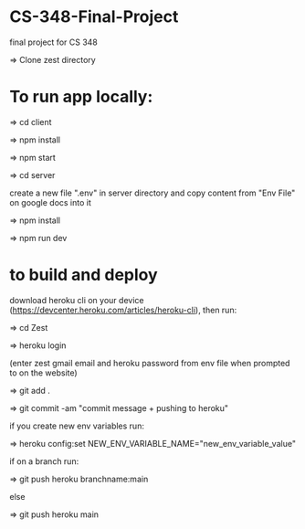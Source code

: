 # CS-348-Final-Project
final project for CS 348

=> Clone zest directory

# To run app locally: 

  => cd client
  
  => npm install
  
  => npm start

  => cd server
  
  create a new file ".env" in server directory and copy content from "Env File" on google docs into it
  
  => npm install
  
  => npm run dev
  

# to build and deploy

  download heroku cli on your device (https://devcenter.heroku.com/articles/heroku-cli), then run: 
  
  => cd Zest
  
  => heroku login 
  
  (enter zest gmail email and heroku password from env file when prompted to on the website)
  
  => git add .
  
  => git commit -am "commit message + pushing to heroku"
  
  if you create new env variables run: 
  
  => heroku config:set NEW_ENV_VARIABLE_NAME="new_env_variable_value"
  
  if on a branch run: 
  
  => git push heroku branchname:main 
  
  else 
  
  => git push heroku main
  
